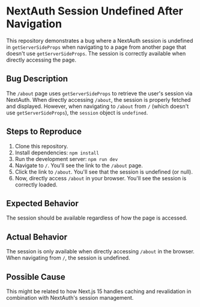 # NextAuth Session Undefined After Navigation

This repository demonstrates a bug where a NextAuth session is undefined in `getServerSideProps` when navigating to a page from another page that doesn't use `getServerSideProps`.  The session is correctly available when directly accessing the page.

## Bug Description

The `/about` page uses `getServerSideProps` to retrieve the user's session via NextAuth. When directly accessing `/about`, the session is properly fetched and displayed. However, when navigating to `/about` from `/` (which doesn't use `getServerSideProps`), the `session` object is `undefined`.

## Steps to Reproduce

1. Clone this repository.
2. Install dependencies: `npm install`
3. Run the development server: `npm run dev`
4. Navigate to `/`.  You'll see the link to the `/about` page.
5. Click the link to `/about`. You'll see that the session is undefined (or null).
6. Now, directly access `/about` in your browser.  You'll see the session is correctly loaded.

## Expected Behavior

The session should be available regardless of how the page is accessed.

## Actual Behavior

The session is only available when directly accessing `/about` in the browser.  When navigating from `/`, the session is undefined.

## Possible Cause

This might be related to how Next.js 15 handles caching and revalidation in combination with NextAuth's session management.